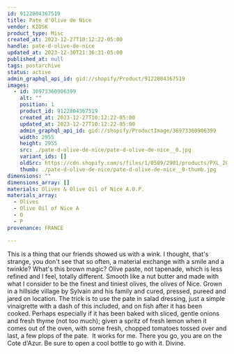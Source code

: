 ```yaml
---
id: 9122804367519
title: Pate d'Olive de Nice
vendor: KIOSK
product_type: Misc
created_at: 2023-12-27T10:12:22-05:00
handle: pate-d-olive-de-nice
updated_at: 2023-12-30T21:36:31-05:00
published_at: null
tags: postarchive
status: active
admin_graphql_api_id: gid://shopify/Product/9122804367519
images:
  - id: 36973360906399
    alt: ""
    position: 1
    product_id: 9122804367519
    created_at: 2023-12-27T10:12:22-05:00
    updated_at: 2023-12-27T10:12:22-05:00
    admin_graphql_api_id: gid://shopify/ProductImage/36973360906399
    width: 2955
    height: 2955
    src: ./pate-d-olive-de-nice/pate-d-olive-de-nice__0.jpg
    variant_ids: []
    oldSrc: https://cdn.shopify.com/s/files/1/0589/2901/products/PXL_20211007_093205153_1.jpg?v=1703689942
    thumb: ./pate-d-olive-de-nice/pate-d-olive-de-nice__0-thumb.jpg
dimensions: ""
dimensions_array: []
materials: Olives & Olive Oil of Nice A.O.P.
materials_array:
  - Olives
  - Olive Oil of Nice A
  - O
  - P
provenance: FRANCE

---
```


This is a thing that our friends showed us with a wink. I thought, that's strange, you don't see that so often, a material exchange with a smile and a twinkle? What's this brown magic? Olive paste, not tapenade, which is less refined and I feel, totally different. Smooth like a nut butter and made with what I consider to be the finest and tiniest olives, the olives of Nice. Grown in a hillside village by Sylvain and his family and cured, pressed, pureed and jared on location. The trick is to use the pate in salad dressing, just a simple vinaigrette with a dash of this included, and on fish after it has been cooked. Perhaps especially if it has been baked with sliced, gentle onions and fresh thyme (not too much); given a spritz of fresh lemon when it comes out of the oven, with some fresh, chopped tomatoes tossed over and last, a few plops of the pate.  It works for me. There you go, you are on the Cote d'Azur. Be sure to open a cool bottle to go with it. Divine.